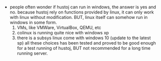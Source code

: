 * people often wonder if hustoj can run in windows, the answer is yes and no.
  because hustoj rely on functions provided by linux, it can only work with linux without modification.
  BUT, linux itself can somehow run in windows in some form.
  1. VMs, like VMWare, VirtualBox, QEMU, etc 
  2. colinux is running quite nice with windows xp
  3. there is a subsys linux come with windows 10 (update to the latest sp)
  all these choices has been tested and proved to be good enough for a test running of hustoj, 
  BUT not recommended for a long time running server.
